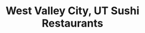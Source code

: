 ---
layout: city
title: West Valley City, UT Sushi Restaurants
permalink: /utah/west-valley-city/
stateAbbr: UT
stateName: Utah
cityName: West Valley City

---